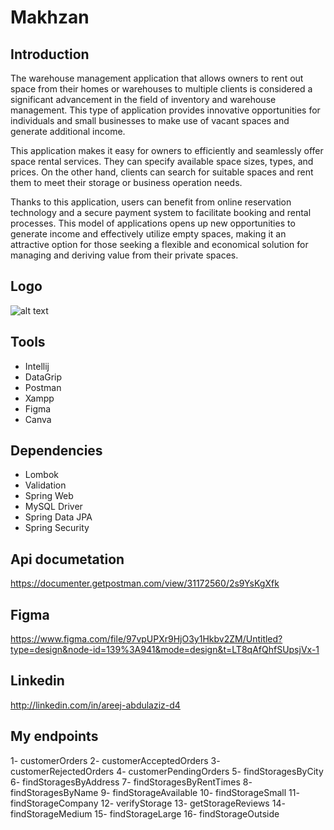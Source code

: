 # Makhzan


## Introduction

The warehouse management application that allows owners to rent out space from their homes or warehouses to multiple clients is considered a significant advancement in the field of inventory and warehouse management. This type of application provides innovative opportunities for individuals and small businesses to make use of vacant spaces and generate additional income.

This application makes it easy for owners to efficiently and seamlessly offer space rental services. They can specify available space sizes, types, and prices. On the other hand, clients can search for suitable spaces and rent them to meet their storage or business operation needs.

Thanks to this application, users can benefit from online reservation technology and a secure payment system to facilitate booking and rental processes. This model of applications opens up new opportunities to generate income and effectively utilize empty spaces, making it an attractive option for those seeking a flexible and economical solution for managing and deriving value from their private spaces.

## Logo
![alt text](https://j.top4top.io/p_2931fa4eu1.png)

## Tools
  - Intellij
  - DataGrip
  - Postman
  - Xampp
  - Figma
  - Canva

## Dependencies
  - Lombok
  - Validation
  - Spring Web
  - MySQL Driver
  - Spring Data JPA
  - Spring Security
    
## Api documetation

https://documenter.getpostman.com/view/31172560/2s9YsKgXfk

## Figma
https://www.figma.com/file/97vpUPXr9HjO3y1Hkbv2ZM/Untitled?type=design&node-id=139%3A941&mode=design&t=LT8qAfQhfSUpsjVx-1
## Linkedin
http://linkedin.com/in/areej-abdulaziz-d4
## My endpoints
1- customerOrders
2- customerAcceptedOrders
3- customerRejectedOrders
4- customerPendingOrders
5- findStoragesByCity
6- findStoragesByAddress
7- findStoragesByRentTimes
8- findStoragesByName
9- findStorageAvailable
10- findStorageSmall
11- findStorageCompany
12- verifyStorage
13- getStorageReviews
14- findStorageMedium
15- findStorageLarge
16- findStorageOutside

